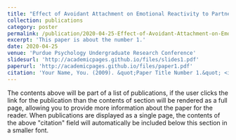```yaml
---
title: "Effect of Avoidant Attachment on Emotional Reactivity to Partner's Face"
collection: publications
category: poster
permalink: /publication/2020-04-25-Effect-of-Avoidant-Attachment-on-Emotional-Reactivity-to-Partner's-Face
excerpt: 'This paper is about the number 1.'
date: 2020-04-25
venue: 'Purdue Psychology Undergraduate Research Conference'
slidesurl: 'http://academicpages.github.io/files/slides1.pdf'
paperurl: 'http://academicpages.github.io/files/paper1.pdf'
citation: 'Your Name, You. (2009). &quot;Paper Title Number 1.&quot; <i>Journal 1</i>. 1(1).'
---
```


The contents above will be part of a list of publications, if the user clicks the link for the publication than the contents of section will be rendered as a full page, allowing you to provide more information about the paper for the reader. When publications are displayed as a single page, the contents of the above "citation" field will automatically be included below this section in a smaller font.
